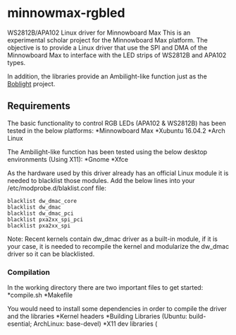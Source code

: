 # minnowmax-rgbled
WS2812B/APA102 Linux driver for Minnowboard Max
This is an experimental scholar project for the Minnowboard Max platform. The objective is to provide a Linux driver that use the SPI and DMA of the Minnowboard Max to interface with the LED strips of WS2812B and APA102 types. 

In addition, the libraries provide an Ambilight-like function just as the [Boblight](https://www.tweaking4all.com/home-theatre/xbmc/xbmc-boblight-openelec-ws2811-ws2812/) project.

## Requirements
The basic functionality to control RGB LEDs (APA102 & WS2812B) has been tested in the below platforms:
*Minnowboard Max
*Xubuntu 16.04.2
*Arch Linux

The Ambilight-like function has been tested using the below desktop environments (Using X11):
*Gnome
*Xfce

As the hardware used by this driver already has an official Linux module it is needed to blacklist those modules. Add the below lines into your /etc/modprobe.d/blaklist.conf file:
```
blacklist dw_dmac_core
blacklist dw_dmac
blacklist dw_dmac_pci
blacklist pxa2xx_spi_pci
blacklist pxa2xx_spi
```
Note: Recent kernels contain dw_dmac driver as a built-in module, if it is your case, it is needed to recompile the kernel and modularize the dw_dmac driver so it can be blacklisted.

### Compilation
In the working directory there are two important files to get started:
*compile.sh
*Makefile

You would need to install some dependencies in order to compile the driver and the libraries
*Kernel headers
*Building Libraries (Ubuntu: build-esential; ArchLinux: base-devel)
*X11 dev libraries (
